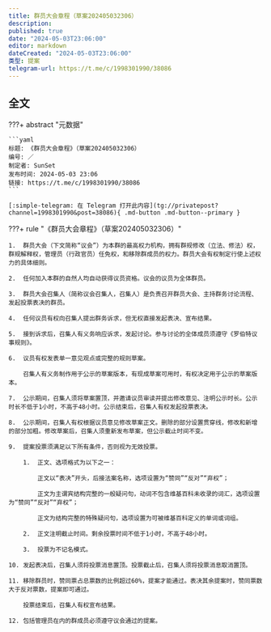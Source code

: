 ```yaml
---
title: 群员大会章程（草案202405032306）
description:
published: true
date: "2024-05-03T23:06:00"
editor: markdown
dateCreated: "2024-05-03T23:06:00"
类型: 提案
telegram-url: https://t.me/c/1998301990/38086
---
```


## 全文

???+ abstract "元数据"

    ```yaml
    标题: 《群员大会章程》（草案202405032306）
    编号: ／
    制定者: SunSet
    发布时间: 2024-05-03 23:06
    链接: https://t.me/c/1998301990/38086
    ```

    [:simple-telegram: 在 Telegram 打开此内容](tg://privatepost?channel=1998301990&post=38086){ .md-button .md-button--primary }

???+ rule "《群员大会章程》（草案202405032306）"

    1.  群员大会（下文简称“议会”）为本群的最高权力机构，拥有群规修改（立法、修法）权，群规解释权，管理员（行政官员）任免权，和移除群成员的权力。群员大会有权制定行使上述权力的具体细则。

    2.  任何加入本群的自然人均自动获得议员资格。议会的议员为全体群员。

    3.  群员大会召集人（简称议会召集人，召集人）是负责召开群员大会、主持群务讨论流程、发起投票表决的群员。

    4.  任何议员有权向召集人提出群务诉求，但无权直接发起表决、宣布结果。

    5.  接到诉求后，召集人有义务响应诉求，发起讨论。参与讨论的全体成员须遵守《罗伯特议事规则》。

    6.  议员有权发表单一意见观点或完整的规则草案。

        召集人有义务制作用于公示的草案版本，有现成草案可用时，有权决定用于公示的草案版本。

    7.  公示期间，召集人须将草案置顶，并邀请议员审读并提出修改意见、注明公示时长。公示时长不低于1小时，不高于48小时。公示结束后，召集人有权发起投票表决。

    8.  公示期间，召集人有权根据议员意见修改草案正文。删除的部分设置贯穿线，修改和新增的部分加粗。修改草案后，召集人须重新发布草案，但公示截止时间不变。

    9.  提案投票须满足以下所有条件，否则视为无效投票。

        1.  正文、选项格式为以下之一：

            正文以“表决”开头，后接法案名称，选项设置为“赞同”“反对”“弃权”；

            正文为主谓宾结构完整的一般疑问句，动词不包含维基百科未收录的词汇，选项设置为“赞同”“反对”“弃权”；

            正文为结构完整的特殊疑问句，选项设置为可被维基百科定义的单词或词组。

        2.  正文注明截止时间。剩余投票时间不低于1小时，不高于48小时。

        3.  投票为不记名模式。

    10. 发起表决后，召集人须将投票消息置顶。投票截止后，召集人须将投票消息取消置顶。

    11. 移除群员时，赞同票占总票数的比例超过60%，提案才能通过。表决其余提案时，赞同票数大于反对票数，提案即可通过。

        投票结束后，召集人有权宣布结果。

    12. 包括管理员在内的群成员必须遵守议会通过的提案。
